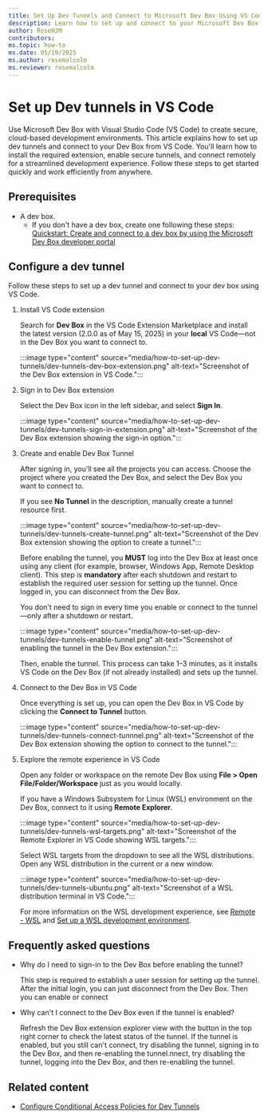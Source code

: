 ```yaml
--- 
title: Set Up Dev Tunnels and Connect to Microsoft Dev Box Using VS Code
description: Learn how to set up and connect to your Microsoft Dev Box using the Open in VS Code feature. Follow step-by-step instructions to provision a Dev Box, install the Dev Box extension, enable tunnels, and connect remotely for development.
author: RoseHJM
contributors:
ms.topic: how-to
ms.date: 05/19/2025
ms.author: rosemalcolm
ms.reviewer: rosemalcolm
---
```


# Set up Dev tunnels in VS Code 

Use Microsoft Dev Box with Visual Studio Code (VS Code) to create secure, cloud-based development environments. This article explains how to set up dev tunnels and connect to your Dev Box from VS Code. You'll learn how to install the required extension, enable secure tunnels, and connect remotely for a streamlined development experience. Follow these steps to get started quickly and work efficiently from anywhere.

## Prerequisites
- A dev box.
    - If you don't have a dev box, create one following these steps: [Quickstart: Create and connect to a dev box by using the Microsoft Dev Box developer portal](quickstart-create-dev-box.md)

## Configure a dev tunnel

Follow these steps to set up a dev tunnel and connect to your dev box using VS Code.

1. Install VS Code extension

   Search for **Dev Box** in the VS Code Extension Marketplace and install the latest version (2.0.0 as of May 15, 2025) in your **local** VS Code—not in the Dev Box you want to connect to.

   :::image type="content" source="media/how-to-set-up-dev-tunnels/dev-tunnels-dev-box-extension.png" alt-text="Screenshot of the Dev Box extension in VS Code.":::

1. Sign in to Dev Box extension

   Select the Dev Box icon in the left sidebar, and select **Sign In**.

   :::image type="content" source="media/how-to-set-up-dev-tunnels/dev-tunnels-sign-in-extension.png" alt-text="Screenshot of the Dev Box extension showing the sign-in option.":::

1. Create and enable Dev Box Tunnel

   After signing in, you'll see all the projects you can access. Choose the project where you created the Dev Box, and select the Dev Box you want to connect to.

   If you see **No Tunnel** in the description, manually create a tunnel resource first.

   :::image type="content" source="media/how-to-set-up-dev-tunnels/dev-tunnels-create-tunnel.png" alt-text="Screenshot of the Dev Box extension showing the option to create a tunnel.":::

   Before enabling the tunnel, you **MUST** log into the Dev Box at least once using any client (for example, browser, Windows App, Remote Desktop client). This step is **mandatory** after each shutdown and restart to establish the required user session for setting up the tunnel. Once logged in, you can disconnect from the Dev Box.

   You don't need to sign in every time you enable or connect to the tunnel—only after a shutdown or restart.

   :::image type="content" source="media/how-to-set-up-dev-tunnels/dev-tunnels-enable-tunnel.png" alt-text="Screenshot of enabling the tunnel in the Dev Box extension.":::

   Then, enable the tunnel. This process can take 1–3 minutes, as it installs VS Code on the Dev Box (if not already installed) and sets up the tunnel.

1. Connect to the Dev Box in VS Code

   Once everything is set up, you can open the Dev Box in VS Code by clicking the **Connect to Tunnel** button.

   :::image type="content" source="media/how-to-set-up-dev-tunnels/dev-tunnels-connect-tunnnel.png" alt-text="Screenshot of the Dev Box extension showing the option to connect to the tunnel.":::

1. Explore the remote experience in VS Code

   Open any folder or workspace on the remote Dev Box using **File > Open File/Folder/Workspace** just as you would locally. 

   If you have a Windows Subsystem for Linux (WSL) environment on the Dev Box, connect to it using **Remote Explorer**.

   :::image type="content" source="media/how-to-set-up-dev-tunnels/dev-tunnels-wsl-targets.png" alt-text="Screenshot of the Remote Explorer in VS Code showing WSL targets.":::

   Select WSL targets from the dropdown to see all the WSL distributions. Open any WSL distribution in the current or a new window.

   :::image type="content" source="media/how-to-set-up-dev-tunnels/dev-tunnels-ubuntu.png" alt-text="Screenshot of a WSL distribution terminal in VS Code.":::

   For more information on the WSL development experience, see [Remote - WSL](https://code.visualstudio.com/docs/remote/wsl) and [Set up a WSL development environment](/windows/wsl/setup/environment).

## Frequently asked questions

- Why do I need to sign-in to the Dev Box before enabling the tunnel?

   This step is required to establish a user session for setting up the tunnel. After the initial login, you can just disconnect from the Dev Box. Then you can enable or connect 

- Why can't I connect to the Dev Box even if the tunnel is enabled?

   Refresh the Dev Box extension explorer view with the button in the top right corner to check the latest status of the tunnel. If the tunnel is enabled, but you still can't connect, try disabling the tunnel, signing in to the Dev Box, and then re-enabling the tunnel.nnect, try disabling the tunnel, logging into the Dev Box, and then re-enabling the tunnel.

## Related content
- [Configure Conditional Access Policies for Dev Tunnels](how-to-conditional-access-dev-tunnels-service.md)
